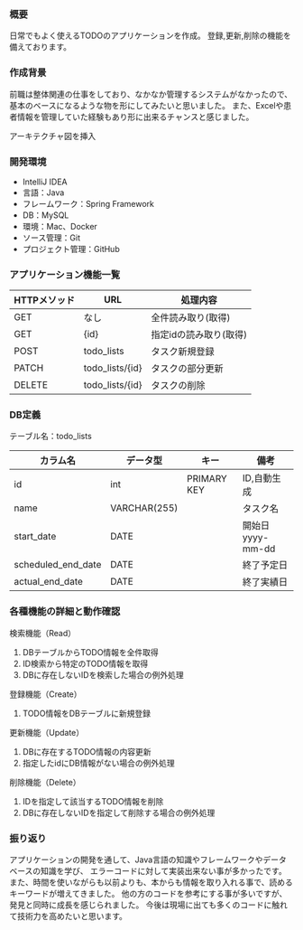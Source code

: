 ### 概要

日常でもよく使えるTODOのアプリケーションを作成。
登録,更新,削除の機能を備えております。

### 作成背景

前職は整体関連の仕事をしており、なかなか管理するシステムがなかったので、
基本のベースになるような物を形にしてみたいと思いました。
また、Excelや患者情報を管理していた経験もあり形に出来るチャンスと感じました。

アーキテクチャ図を挿入

### 開発環境

* IntelliJ IDEA
* 言語：Java
* フレームワーク：Spring Framework
* DB：MySQL
* 環境：Mac、Docker
* ソース管理：Git
* プロジェクト管理：GitHub

### アプリケーション機能一覧

| HTTPメソッド | URL             | 処理内容          |
|----------|-----------------|---------------|
| GET      | なし              | 全件読み取り(取得)    |
| GET      | {id}            | 指定idの読み取り(取得) |
| POST     | todo_lists      | タスク新規登録       |
| PATCH    | todo_lists/{id} | タスクの部分更新      |
| DELETE   | todo_lists/{id} | タスクの削除        |

### DB定義

テーブル名：todo_lists

| カラム名               | データ型         | キー          | 備考             |
|--------------------|--------------|-------------|----------------|
| id                 | int          | PRIMARY KEY | ID,自動生成        |
| name               | VARCHAR(255) |             | タスク名           |
| start_date         | DATE         |             | 開始日 yyyy-mm-dd |
| scheduled_end_date | DATE         |             | 終了予定日          |
| actual_end_date    | DATE         |             | 終了実績日          |

### 各種機能の詳細と動作確認

検索機能（Read）

1. DBテーブルからTODO情報を全件取得
2. ID検索から特定のTODO情報を取得
3. DBに存在しないIDを検索した場合の例外処理

登録機能（Create）

1. TODO情報をDBテーブルに新規登録

更新機能（Update）

1. DBに存在するTODO情報の内容更新
2. 指定したidにDB情報がない場合の例外処理

削除機能（Delete）

1. IDを指定して該当するTODO情報を削除
2. DBに存在しないIDを指定して削除する場合の例外処理

### 振り返り

アプリケーションの開発を通して、Java言語の知識やフレームワークやデータベースの知識を学び、
エラーコードに対して実装出来ない事が多かったです。
また、時間を使いながらも以前よりも、本からも情報を取り入れる事で、読めるキーワードが増えてきました。
他の方のコードを参考にする事が多いですが、発見と同時に成長を感じられました。
今後は現場に出ても多くのコードに触れて技術力を高めたいと思います。